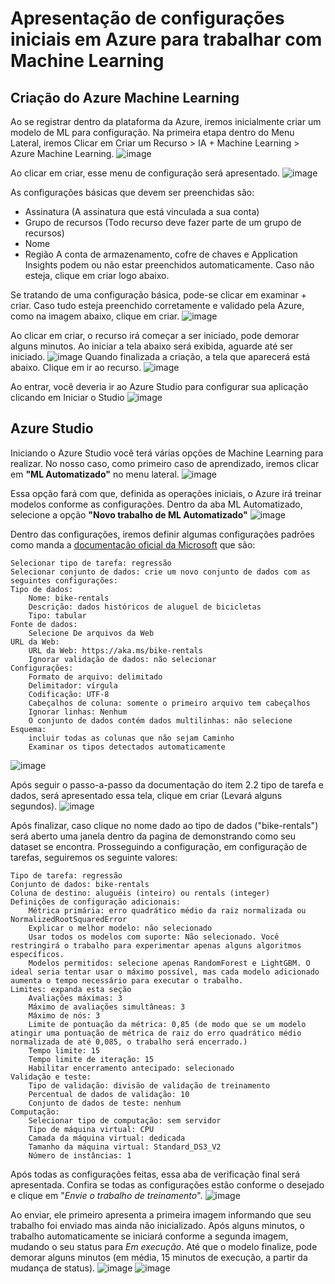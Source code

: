 # Apresentação de configurações iniciais em Azure para trabalhar com Machine Learning

## Criação do Azure Machine Learning

Ao se registrar dentro da plataforma da Azure, iremos inicialmente criar um modelo de ML para configuração. Na primeira etapa dentro do Menu Lateral, iremos Clicar em Criar um Recurso > IA + Machine Learning > Azure Machine Learning.
![image](https://github.com/HugoCSouza/inicio-azure/assets/150296370/c1a988ac-5a9f-4cd5-b67a-c64617fc48e8)

Ao clicar em criar, esse menu de configuração será apresentado.
![image](https://github.com/HugoCSouza/inicio-azure/assets/150296370/0989c290-ee43-4e74-b6b8-dccac0bc9b23)

As configurações básicas que devem ser preenchidas são:
- Assinatura (A assinatura que está vinculada a sua conta)
- Grupo de recursos (Todo recurso deve fazer parte de um grupo de recursos)
- Nome
- Região
A conta de armazenamento, cofre de chaves e Application Insights podem ou não estar preenchidos automaticamente. Caso não esteja, clique em criar logo abaixo.

Se tratando de uma configuração básica, pode-se clicar em examinar + criar. Caso tudo esteja preenchido corretamente e validado pela Azure, como na imagem abaixo, clique em criar.
![image](https://github.com/HugoCSouza/inicio-azure/assets/150296370/685d969c-edb3-4580-beb2-a9c5098a1743)

Ao clicar em criar, o recurso irá começar a ser iniciado, pode demorar alguns minutos. Ao iniciar a tela abaixo será exibida, aguarde até ser iniciado.
![image](https://github.com/HugoCSouza/inicio-azure/assets/150296370/6e175e20-7f05-4b21-b61a-d4003f70d681)
Quando finalizada a criação, a tela que aparecerá está abaixo. Clique em ir ao recurso.
![image](https://github.com/HugoCSouza/inicio-azure/assets/150296370/bc418b42-70d9-4650-971a-705add9c6225)

Ao entrar, você deveria ir ao Azure Studio para configurar sua aplicação clicando em Iniciar o Studio
![image](https://github.com/HugoCSouza/inicio-azure/assets/150296370/cd9260c5-9dac-443d-9141-dcf5ebbd68cf)

## Azure Studio
Iniciando o Azure Studio você terá várias opções de Machine Learning para realizar. No nosso caso, como primeiro caso de aprendizado, iremos clicar em **"ML Automatizado"** no menu lateral.
![image](https://github.com/HugoCSouza/inicio-azure/assets/150296370/15df3ec0-053b-4086-b860-02b30651aced)

Essa opção fará com que, definida as operações iniciais, o Azure irá treinar modelos conforme as configurações. Dentro da aba ML Automatizado, selecione a opção **"Novo trabalho de ML Automatizado"**
![image](https://github.com/HugoCSouza/inicio-azure/assets/150296370/7851123c-e256-4ba1-94d5-82fa1b0c6e7f)

Dentro das configurações, iremos definir algumas configurações padrões como manda a [documentação oficial da Microsoft](https://microsoftlearning.github.io/AI-900-AIFundamentals.pt-BR/Instructions/02-module-02.html) que são:

    Selecionar tipo de tarefa: regressão
    Selecionar conjunto de dados: crie um novo conjunto de dados com as seguintes configurações:
    Tipo de dados:
        Nome: bike-rentals
        Descrição: dados históricos de aluguel de bicicletas
        Tipo: tabular
    Fonte de dados:
        Selecione De arquivos da Web
    URL da Web:
        URL da Web: https://aka.ms/bike-rentals
        Ignorar validação de dados: não selecionar
    Configurações:
        Formato de arquivo: delimitado
        Delimitador: vírgula
        Codificação: UTF-8
        Cabeçalhos de coluna: somente o primeiro arquivo tem cabeçalhos
        Ignorar linhas: Nenhum
        O conjunto de dados contém dados multilinhas: não selecione
    Esquema:
        incluir todas as colunas que não sejam Caminho
        Examinar os tipos detectados automaticamente

![image](https://github.com/HugoCSouza/inicio-azure/assets/150296370/abf388e3-61e7-4c86-bbd8-66d92ae9cf71)

Após seguir o passo-a-passo da documentação do item 2.2 tipo de tarefa e dados, será apresentado essa tela, clique em criar (Levará alguns segundos).
![image](https://github.com/HugoCSouza/inicio-azure/assets/150296370/7ac05548-bae1-43a2-a619-6ddabc1a4bfc)

Após finalizar, caso clique no nome dado ao tipo de dados ("bike-rentals") será aberto uma janela dentro da pagina de demonstrando como seu dataset se encontra. Prosseguindo a configuração, em configuração de tarefas, seguiremos os seguinte valores:

    Tipo de tarefa: regressão
    Conjunto de dados: bike-rentals
    Coluna de destino: aluguéis (inteiro) ou rentals (integer)
    Definições de configuração adicionais:
        Métrica primária: erro quadrático médio da raiz normalizada ou NormalizedRootSquaredError
        Explicar o melhor modelo: não selecionado
        Usar todos os modelos com suporte: Não selecionado. Você restringirá o trabalho para experimentar apenas alguns algoritmos específicos.
        Modelos permitidos: selecione apenas RandomForest e LightGBM. O ideal seria tentar usar o máximo possível, mas cada modelo adicionado aumenta o tempo necessário para executar o trabalho.
    Limites: expanda esta seção
        Avaliações máximas: 3
        Máximo de avaliações simultâneas: 3
        Máximo de nós: 3
        Limite de pontuação da métrica: 0,85 (de modo que se um modelo atingir uma pontuação de métrica de raiz do erro quadrático médio normalizada de até 0,085, o trabalho será encerrado.)
        Tempo limite: 15
        Tempo limite de iteração: 15
        Habilitar encerramento antecipado: selecionado
    Validação e teste:
        Tipo de validação: divisão de validação de treinamento
        Percentual de dados de validação: 10
        Conjunto de dados de teste: nenhum
    Computação:
        Selecionar tipo de computação: sem servidor
        Tipo de máquina virtual: CPU
        Camada da máquina virtual: dedicada
        Tamanho da máquina virtual: Standard_DS3_V2
        Número de instâncias: 1


Após todas as configurações feitas, essa aba de verificação final será apresentada. Confira se todas as configurações estão conforme o desejado e clique em "*Envie o trabalho de treinamento*". 
![image](https://github.com/HugoCSouza/inicio-azure/assets/150296370/6917a254-7fb4-4493-b61a-119c6238de27)

Ao enviar, ele primeiro apresenta a primeira imagem informando que seu trabalho foi enviado mas ainda não inicializado. Após alguns minutos, o trabalho automaticamente se iniciará conforme a segunda imagem, mudando o seu status para *Em execução*. Até que o modelo finalize, pode demorar alguns minutos (em média, 15 minutos de execução, a partir da mudança de status).
![image](https://github.com/HugoCSouza/inicio-azure/assets/150296370/10d587cc-37e1-47b5-b07e-5a932d13c079)
![image](https://github.com/HugoCSouza/inicio-azure/assets/150296370/0afc023b-f469-4f15-bbfc-8988c635beda)











